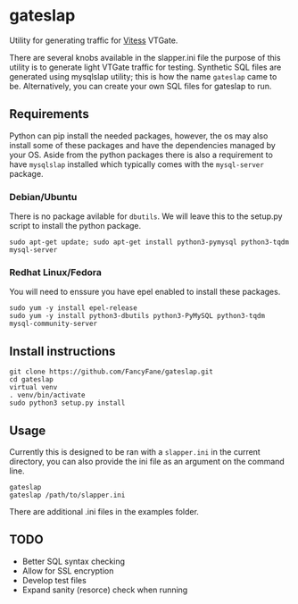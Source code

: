 # gateslap
Utility for generating traffic for [Vitess](https://github.com/vitessio/vitess) VTGate.

There are several knobs available in the slapper.ini file the purpose
of this utility is to generate light VTGate traffic for testing. Synthetic
SQL files are generated using mysqlslap utility; this is how the name
`gateslap` came to be. Alternatively, you can create your own SQL files
for gateslap to run.


## Requirements
Python can pip install the needed packages, however, the os may also
install some of these packages and have the dependencies managed by your
OS. Aside from the python packages there is also a requirement to have
`mysqlslap` installed which typically comes with the `mysql-server` package.


### Debian/Ubuntu
There is no package avilable for `dbutils`. We will leave this to the setup.py
script to install the python package.
```
sudo apt-get update; sudo apt-get install python3-pymysql python3-tqdm mysql-server
```

### Redhat Linux/Fedora
You will need to enssure you have epel enabled to install these packages.
```
sudo yum -y install epel-release
sudo yum -y install python3-dbutils python3-PyMySQL python3-tqdm mysql-community-server
```

## Install instructions
```
git clone https://github.com/FancyFane/gateslap.git
cd gateslap
virtual venv
. venv/bin/activate
sudo python3 setup.py install
```

## Usage
Currently this is designed to be ran with a `slapper.ini` in the current
directory, you can also provide the ini file as an argument on the command line.
```
gateslap
gateslap /path/to/slapper.ini
```

There are additional .ini files in the examples folder.


## TODO
* Better SQL syntax checking
* Allow for SSL encryption
* Develop test files
* Expand sanity (resorce) check when running
